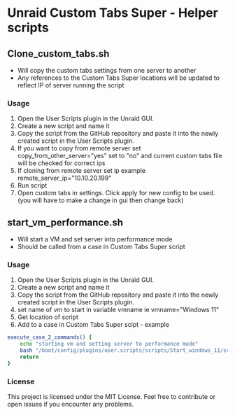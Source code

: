# Unraid Custom Tabs Super - Helper scripts


## Clone_custom_tabs.sh

- Will copy the custom tabs settings from one server to another
- Any references to the Custom Tabs Super locations will be updated to reflect IP of server running the script

### Usage

1. Open the User Scripts plugin in the Unraid GUI.
2. Create a new script and name it 
3. Copy the script from the GitHub repository and paste it into the newly created script in the User Scripts plugin.
4. If you want to copy from remote server set copy_from_other_server="yes"  set to "no" and current custom tabs file will be checked for correct ips
5. If cloning from remote server set ip  example  remote_server_ip="10.10.20.199"
6. Run script
7. Open custom tabs in settings.  Click apply for new config to be used. (you will have to make a change in gui then change back)


##  start_vm_performance.sh

- Will start a VM and set server into performance mode
- Should be called from a case in Custom Tabs Super script

### Usage

1. Open the User Scripts plugin in the Unraid GUI.
2. Create a new script and name it 
3. Copy the script from the GitHub repository and paste it into the newly created script in the User Scripts plugin.
4. set name of vm to start in variable vmname  ie vmname="Windows 11"
5. Get location of script
6. Add to a case in Custom Tabs Super scipt - 
example
```bash
execute_case_2_commands() {
    echo "starting vm and setting server to performance mode"
    bash "/boot/config/plugins/user.scripts/scripts/Start_windows_11/script" &
    return
}

```

### License

This project is licensed under the MIT License. Feel free to contribute or open issues if you encounter any problems.

